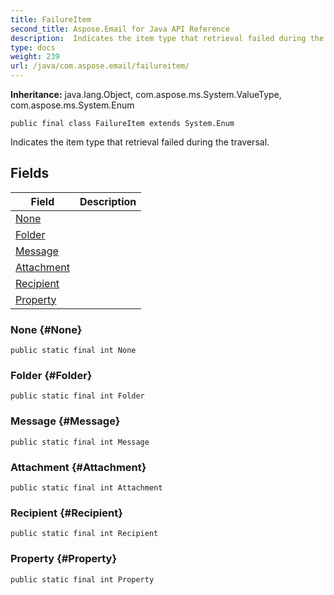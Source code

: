 ```yaml
---
title: FailureItem
second_title: Aspose.Email for Java API Reference
description:  Indicates the item type that retrieval failed during the traversal.
type: docs
weight: 239
url: /java/com.aspose.email/failureitem/
---
```

**Inheritance:**
java.lang.Object, com.aspose.ms.System.ValueType, com.aspose.ms.System.Enum
```
public final class FailureItem extends System.Enum
```

Indicates the item type that retrieval failed during the traversal.
## Fields

| Field | Description |
| --- | --- |
| [None](#None) |  |
| [Folder](#Folder) |  |
| [Message](#Message) |  |
| [Attachment](#Attachment) |  |
| [Recipient](#Recipient) |  |
| [Property](#Property) |  |
### None {#None}
```
public static final int None
```


### Folder {#Folder}
```
public static final int Folder
```


### Message {#Message}
```
public static final int Message
```


### Attachment {#Attachment}
```
public static final int Attachment
```


### Recipient {#Recipient}
```
public static final int Recipient
```


### Property {#Property}
```
public static final int Property
```


